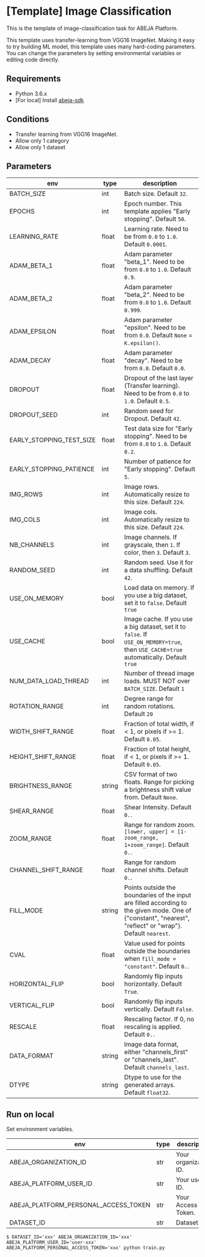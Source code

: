 # [Template] Image Classification
This is the template of image-classification task for ABEJA Platform.

This template uses transfer-learning from VGG16 ImageNet. Making it easy to try building ML model, this template uses many hard-coding parameters. You can change the parameters by setting environmental variables or editing code directly.

## Requirements
- Python 3.6.x
- [For local] Install [abeja-sdk](https://developers.abeja.io/sdk/)


## Conditions
- Transfer learning from VGG16 ImageNet.
- Allow only 1 category
- Allow only 1 dataset


## Parameters
| env | type | description |
| --- | --- | --- |
| BATCH_SIZE | int | Batch size. Default `32`. |
| EPOCHS | int | Epoch number. This template applies "Early stopping". Default `50`. |
| LEARNING_RATE | float | Learning rate. Need to be from `0.0` to `1.0`. Default `0.0001`. |
| ADAM_BETA_1 | float | Adam parameter "beta_1". Need to be from `0.0` to `1.0`. Default `0.9`. |
| ADAM_BETA_2 | float | Adam parameter "beta_2". Need to be from `0.0` to `1.0`. Default `0.999`. |
| ADAM_EPSILON | float | Adam parameter "epsilon". Need to be from `0.0`. Default `None` = `K.epsilon()`. |
| ADAM_DECAY | float | Adam parameter "decay". Need to be from `0.0`. Default `0.0`. |
| DROPOUT | float | Dropout of the last layer (Transfer learning). Need to be from `0.0` to `1.0`. Default `0.5`. |
| DROPOUT_SEED | int | Random seed for Dropout. Default `42`. |
| EARLY_STOPPING_TEST_SIZE | float | Test data size for "Early stopping". Need to be from `0.0` to `1.0`. Default `0.2`. |
| EARLY_STOPPING_PATIENCE | int | Number of patience for "Early stopping". Default `5`. |
| IMG_ROWS | int | Image rows. Automatically resize to this size. Default `224`. |
| IMG_COLS | int | Image cols. Automatically resize to this size. Default `224`. |
| NB_CHANNELS | int | Image channels. If grayscale, then `1`. If color, then `3`. Default `3`. |
| RANDOM_SEED | int | Random seed. Use it for a data shuffling. Default `42`. |
| USE_ON_MEMORY | bool | Load data on memory. If you use a big dataset, set it to `false`. Default `true` |
| USE_CACHE | bool | Image cache. If you use a big dataset, set it to `false`. If `USE_ON_MEMORY=true`, then `USE_CACHE=true` automatically. Default `true` |
| NUM_DATA_LOAD_THREAD | int | Number of thread image loads. MUST NOT over `BATCH_SIZE`. Default `1` |
| ROTATION_RANGE | int | Degree range for random rotations. Default `20` |
| WIDTH_SHIFT_RANGE | float | Fraction of total width, if < 1, or pixels if >= 1. Default `0.05`. |
| HEIGHT_SHIFT_RANGE | float | Fraction of total height, if < 1, or pixels if >= 1. Default `0.05`. |
| BRIGHTNESS_RANGE | string | CSV format of two floats. Range for picking a brightness shift value from. Default `None`. |
| SHEAR_RANGE | float | Shear Intensity. Default `0.`. |
| ZOOM_RANGE | float | Range for random zoom. `[lower, upper] = [1-zoom_range, 1+zoom_range]`. Default `0.`. |
| CHANNEL_SHIFT_RANGE | float | Range for random channel shifts. Default `0.`. |
| FILL_MODE | string | Points outside the boundaries of the input are filled according to the given mode. One of {"constant", "nearest", "reflect" or "wrap"}. Default `nearest`. |
| CVAL | float | Value used for points outside the boundaries when `fill_mode = "constant"`. Default `0.`. |
| HORIZONTAL_FLIP | bool | Randomly flip inputs horizontally. Default `True`. |
| VERTICAL_FLIP | bool | Randomly flip inputs vertically. Default `False`. |
| RESCALE | float | Rescaling factor. If 0, no rescaling is applied. Default `0.`. |
| DATA_FORMAT | string | Image data format, either "channels_first" or "channels_last". Default `channels_last`. |
| DTYPE | string | Dtype to use for the generated arrays. Default `float32`. |


## Run on local
Set environment variables.

| env | type | description |
| --- | --- | --- |
| ABEJA_ORGANIZATION_ID | str | Your organization ID. |
| ABEJA_PLATFORM_USER_ID | str | Your user ID. |
| ABEJA_PLATFORM_PERSONAL_ACCESS_TOKEN | str | Your Access Token. |
| DATASET_ID | str | Dataset ID. |

```
$ DATASET_ID='xxx' ABEJA_ORGANIZATION_ID='xxx' ABEJA_PLATFORM_USER_ID='user-xxx' ABEJA_PLATFORM_PERSONAL_ACCESS_TOKEN='xxx' python train.py
```
